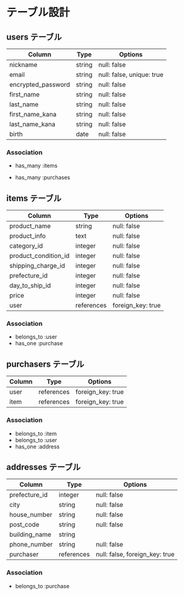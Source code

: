 	
# テーブル設計

## users テーブル

| Column                | Type   | Options                   |
| --------------------- | ------ | ------------------------- |
| nickname              | string | null: false               |
| email                 | string | null: false, unique: true |
| encrypted_password    | string | null: false               |
| first_name            | string | null: false               |
| last_name             | string | null: false               |
| first_name_kana       | string | null: false               |
| last_name_kana        | string | null: false               |
| birth                 | date   | null: false               |

### Association

- has_many :items

- has_many :purchases

##  items テーブル

| Column               | Type       | Options               |
| -------------------- | ------     | --------------------- |
| product_name        | string     | null: false           |
| product_info        | text       | null: false           |
| category_id          | integer    | null: false           |
| product_condition_id | integer    | null: false           |
| shipping_charge_id   | integer    | null: false           |
| prefecture_id        | integer    | null: false           |
| day_to_ship_id       | integer    | null: false           |
| price                | integer    | null: false           |
| user                 | references | foreign_key: true     |

### Association

- belongs_to :user
- has_one :purchase

## purchasers テーブル

| Column   | Type       | Options           |
| ---------| ---------- | ------------------|
| user     | references | foreign_key: true |
| item     | references | foreign_key: true |

### Association

- belongs_to :item
- belongs_to :user
- has_one :address

## addresses テーブル

| Column         | Type       | Options     |
| ---------------| -----------| ------------|
| prefecture_id  | integer    | null: false |                               
| city           | string     | null: false |
| house_number   | string     | null: false |
| post_code      | string     | null: false |
| building_name  | string     |             |
| phone_number   | string     | null: false |
| purchaser      | references | null: false, foreign_key: true |
### Association

- belongs_to :purchase 
